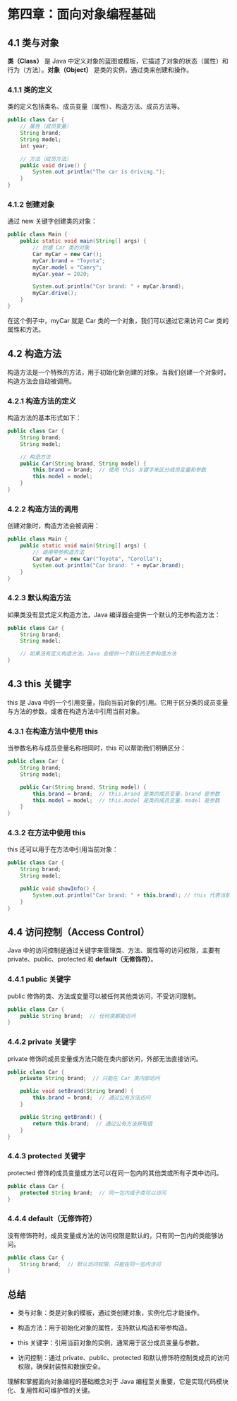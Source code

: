 # **第四章：面向对象编程基础**

## **4.1 类与对象**

**类（Class）** 是 Java 中定义对象的蓝图或模板，它描述了对象的状态（属性）和行为（方法）。**对象（Object）** 是类的实例，通过类来创建和操作。

### **4.1.1 类的定义**

类的定义包括类名、成员变量（属性）、构造方法、成员方法等。

```java
public class Car {
    // 属性（成员变量）
    String brand;
    String model;
    int year;

    // 方法（成员方法）
    public void drive() {
        System.out.println("The car is driving.");
    }
}

```

### **4.1.2 创建对象**

通过 new 关键字创建类的对象：

```java
public class Main {
    public static void main(String[] args) {
        // 创建 Car 类的对象
        Car myCar = new Car();
        myCar.brand = "Toyota";
        myCar.model = "Camry";
        myCar.year = 2020;

        System.out.println("Car brand: " + myCar.brand);
        myCar.drive();
    }
}

```

在这个例子中，myCar 就是 Car 类的一个对象，我们可以通过它来访问 Car 类的属性和方法。

## **4.2 构造方法**

构造方法是一个特殊的方法，用于初始化新创建的对象。当我们创建一个对象时，构造方法会自动被调用。

### **4.2.1 构造方法的定义**

构造方法的基本形式如下：

```java
public class Car {
    String brand;
    String model;

    // 构造方法
    public Car(String brand, String model) {
        this.brand = brand;  // 使用 this 关键字来区分成员变量和参数
        this.model = model;
    }
}

```

### **4.2.2 构造方法的调用**

创建对象时，构造方法会被调用：

```java
public class Main {
    public static void main(String[] args) {
        // 调用带参构造方法
        Car myCar = new Car("Toyota", "Corolla");
        System.out.println("Car brand: " + myCar.brand);
    }
}

```

### **4.2.3 默认构造方法**

如果类没有显式定义构造方法，Java 编译器会提供一个默认的无参构造方法：

```java
public class Car {
    String brand;
    String model;

    // 如果没有定义构造方法，Java 会提供一个默认的无参构造方法
}

```

## **4.3 this 关键字**

this 是 Java 中的一个引用变量，指向当前对象的引用。它用于区分类的成员变量与方法的参数，或者在构造方法中引用当前对象。

### **4.3.1 在构造方法中使用 this**

当参数名称与成员变量名称相同时，this 可以帮助我们明确区分：

```java
public class Car {
    String brand;
    String model;

    public Car(String brand, String model) {
        this.brand = brand;  // this.brand 是类的成员变量，brand 是参数
        this.model = model;  // this.model 是类的成员变量，model 是参数
    }
}

```

### **4.3.2 在方法中使用 this**

this 还可以用于在方法中引用当前对象：

```java
public class Car {
    String brand;
    String model;

    public void showInfo() {
        System.out.println("Car brand: " + this.brand); // this 代表当前对象
    }
}

```

## **4.4 访问控制（Access Control）**

Java 中的访问控制是通过关键字来管理类、方法、属性等的访问权限，主要有 private、public、protected 和 **default（无修饰符）**。

### **4.4.1 public 关键字**

public 修饰的类、方法或变量可以被任何其他类访问，不受访问限制。

```java
public class Car {
    public String brand;  // 任何类都能访问
}

```

### **4.4.2 private 关键字**

private 修饰的成员变量或方法只能在类内部访问，外部无法直接访问。

```java
public class Car {
    private String brand;  // 只能在 Car 类内部访问

    public void setBrand(String brand) {
        this.brand = brand;  // 通过公有方法访问
    }

    public String getBrand() {
        return this.brand;  // 通过公有方法获取值
    }
}

```

### **4.4.3 protected 关键字**

protected 修饰的成员变量或方法可以在同一包内的其他类或所有子类中访问。

```java
public class Car {
    protected String brand;  // 同一包内或子类可以访问
}

```

### **4.4.4 default（无修饰符）**

没有修饰符时，成员变量或方法的访问权限是默认的，只有同一包内的类能够访问。

```java
public class Car {
    String brand;  // 默认访问权限，只能在同一包内访问
}

```

## **总结**

- 类与对象：类是对象的模板，通过类创建对象，实例化后才能操作。

- 构造方法：用于初始化对象的属性，支持默认构造和带参构造。

- this 关键字：引用当前对象的实例，通常用于区分成员变量与参数。

- 访问控制：通过 private、public、protected 和默认修饰符控制类成员的访问权限，确保封装性和数据安全。

理解和掌握面向对象编程的基础概念对于 Java 编程至关重要，它是实现代码模块化、复用性和可维护性的关键。